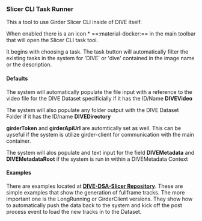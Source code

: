 ### Slicer CLI Task Runner


This a tool to use Girder Slicer CLI inside of DIVE itself.

When enabled there is a an icon * ==:material-docker:== in the main toolbar that will open the Slicer CLI task tool.

It begins with choosing a task.  The task button will automatically filter the existing tasks in the system for 'DIVE' or 'dive' contained in the image name or the description.

#### Defaults 

The system will automatically populate the file input with a reference to the video file for the DIVE Dataset specificially if it has the ID/Name **DIVEVideo**

The system will also populate any folder output with the DIVE Dataset Folder if it has the ID/name **DIVEDirectory**

**girderToken** and **girderApiUrl** are automtically set as well.  This can be uyseful if the system is utilize girder-client for communication with the main container.

The system will alos populate and text input for the field **DIVEMetadata** and **DIVEMetadataRoot** if the system is run in within a DIVEMetadata Context

#### Examples

There are examples located at [**DIVE-DSA-Slicer Repository**](https://github.com/DigitalSlideArchive/dive-dsa/tree/main/dive-dsa-slicer/example-docker-containers).  These are simple examples that show the generation of fullframe tracks.  The more important one is the LongRunning or GirderClient versions.  They show how to automatically push the data back to the system and kick off the post process event to load the new tracks in to the Dataset.


